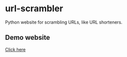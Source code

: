 # url-scrambler
Python website for scrambling URLs, like URL shorteners.

## Demo website
<a href='https://url-scrambler.herokuapp.com/'>Click here</a>
